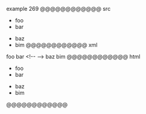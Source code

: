 example 269
@@@@@@@@@@@@ src
- foo
- bar

<!-- -->

- baz
- bim
@@@@@@@@@@@@ xml
<?xml version="1.0" encoding="UTF-8"?>
<!DOCTYPE document SYSTEM "CommonMark.dtd">
<document xmlns="http://commonmark.org/xml/1.0">
  <list type="bullet" tight="true">
    <item>
      <paragraph>
        <text>foo</text>
      </paragraph>
    </item>
    <item>
      <paragraph>
        <text>bar</text>
      </paragraph>
    </item>
  </list>
  <html_block>&lt;!-- --&gt;
</html_block>
  <list type="bullet" tight="true">
    <item>
      <paragraph>
        <text>baz</text>
      </paragraph>
    </item>
    <item>
      <paragraph>
        <text>bim</text>
      </paragraph>
    </item>
  </list>
</document>
@@@@@@@@@@@@ html
<ul>
<li>foo</li>
<li>bar</li>
</ul>
<!-- -->
<ul>
<li>baz</li>
<li>bim</li>
</ul>
@@@@@@@@@@@@
